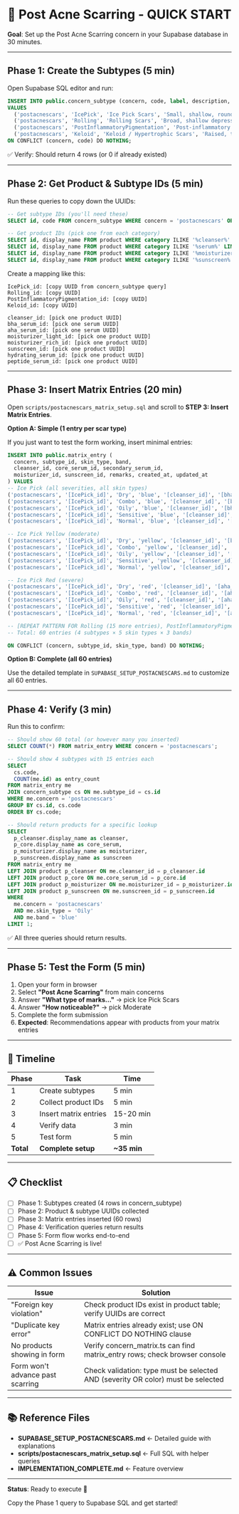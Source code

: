 # 🚀 Post Acne Scarring - QUICK START

**Goal**: Set up the Post Acne Scarring concern in your Supabase database in 30 minutes.

---

## Phase 1: Create the Subtypes (5 min)

Open Supabase SQL editor and run:

```sql
INSERT INTO public.concern_subtype (concern, code, label, description, created_at, updated_at)
VALUES
  ('postacnescars', 'IcePick', 'Ice Pick Scars', 'Small, shallow, round or pitted scars', NOW(), NOW()),
  ('postacnescars', 'Rolling', 'Rolling Scars', 'Broad, shallow depressions', NOW(), NOW()),
  ('postacnescars', 'PostInflammatoryPigmentation', 'Post-inflammatory Pigmentation', 'Flat or slightly raised dark marks', NOW(), NOW()),
  ('postacnescars', 'Keloid', 'Keloid / Hypertrophic Scars', 'Raised, thick scars', NOW(), NOW())
ON CONFLICT (concern, code) DO NOTHING;
```

✅ Verify: Should return 4 rows (or 0 if already existed)

---

## Phase 2: Get Product & Subtype IDs (5 min)

Run these queries to copy down the UUIDs:

```sql
-- Get subtype IDs (you'll need these)
SELECT id, code FROM concern_subtype WHERE concern = 'postacnescars' ORDER BY code;

-- Get product IDs (pick one from each category)
SELECT id, display_name FROM product WHERE category ILIKE '%cleanser%' LIMIT 5;
SELECT id, display_name FROM product WHERE category ILIKE '%serum%' LIMIT 10;
SELECT id, display_name FROM product WHERE category ILIKE '%moisturizer%' LIMIT 5;
SELECT id, display_name FROM product WHERE category ILIKE '%sunscreen%' LIMIT 5;
```

Create a mapping like this:
```
IcePick_id: [copy UUID from concern_subtype query]
Rolling_id: [copy UUID]
PostInflammatoryPigmentation_id: [copy UUID]
Keloid_id: [copy UUID]

cleanser_id: [pick one product UUID]
bha_serum_id: [pick one serum UUID]
aha_serum_id: [pick one serum UUID]
moisturizer_light_id: [pick one product UUID]
moisturizer_rich_id: [pick one product UUID]
sunscreen_id: [pick one product UUID]
hydrating_serum_id: [pick one product UUID]
peptide_serum_id: [pick one product UUID]
```

---

## Phase 3: Insert Matrix Entries (20 min)

Open `scripts/postacnescars_matrix_setup.sql` and scroll to **STEP 3: Insert Matrix Entries**.

**Option A: Simple (1 entry per scar type)**

If you just want to test the form working, insert minimal entries:

```sql
INSERT INTO public.matrix_entry (
  concern, subtype_id, skin_type, band,
  cleanser_id, core_serum_id, secondary_serum_id,
  moisturizer_id, sunscreen_id, remarks, created_at, updated_at
) VALUES
-- Ice Pick (all severities, all skin types)
('postacnescars', '[IcePick_id]', 'Dry', 'blue', '[cleanser_id]', '[bha_serum_id]', '[hydrating_serum_id]', '[moisturizer_rich_id]', '[sunscreen_id]', 'Mild BHA + hydration', NOW(), NOW()),
('postacnescars', '[IcePick_id]', 'Combo', 'blue', '[cleanser_id]', '[bha_serum_id]', '[hydrating_serum_id]', '[moisturizer_light_id]', '[sunscreen_id]', 'Mild BHA + light hydration', NOW(), NOW()),
('postacnescars', '[IcePick_id]', 'Oily', 'blue', '[cleanser_id]', '[bha_serum_id]', '[hydrating_serum_id]', '[moisturizer_light_id]', '[sunscreen_id]', 'Mild BHA for oily', NOW(), NOW()),
('postacnescars', '[IcePick_id]', 'Sensitive', 'blue', '[cleanser_id]', '[aha_serum_id]', '[hydrating_serum_id]', '[moisturizer_rich_id]', '[sunscreen_id]', 'Gentle AHA for sensitive', NOW(), NOW()),
('postacnescars', '[IcePick_id]', 'Normal', 'blue', '[cleanser_id]', '[bha_serum_id]', '[hydrating_serum_id]', '[moisturizer_light_id]', '[sunscreen_id]', 'Regular BHA balanced', NOW(), NOW()),

-- Ice Pick Yellow (moderate)
('postacnescars', '[IcePick_id]', 'Dry', 'yellow', '[cleanser_id]', '[bha_serum_id]', '[peptide_serum_id]', '[moisturizer_rich_id]', '[sunscreen_id]', 'Regular BHA + peptides', NOW(), NOW()),
('postacnescars', '[IcePick_id]', 'Combo', 'yellow', '[cleanser_id]', '[bha_serum_id]', '[peptide_serum_id]', '[moisturizer_light_id]', '[sunscreen_id]', 'Regular BHA moderate', NOW(), NOW()),
('postacnescars', '[IcePick_id]', 'Oily', 'yellow', '[cleanser_id]', '[aha_serum_id]', '[peptide_serum_id]', '[moisturizer_light_id]', '[sunscreen_id]', 'Strong BHA for oily', NOW(), NOW()),
('postacnescars', '[IcePick_id]', 'Sensitive', 'yellow', '[cleanser_id]', '[aha_serum_id]', '[peptide_serum_id]', '[moisturizer_rich_id]', '[sunscreen_id]', 'Gentle AHA + support', NOW(), NOW()),
('postacnescars', '[IcePick_id]', 'Normal', 'yellow', '[cleanser_id]', '[bha_serum_id]', '[peptide_serum_id]', '[moisturizer_light_id]', '[sunscreen_id]', 'Regular BHA + peptides', NOW(), NOW()),

-- Ice Pick Red (severe)
('postacnescars', '[IcePick_id]', 'Dry', 'red', '[cleanser_id]', '[aha_serum_id]', '[peptide_serum_id]', '[moisturizer_rich_id]', '[sunscreen_id]', 'Strong AHA + barrier + refer', NOW(), NOW()),
('postacnescars', '[IcePick_id]', 'Combo', 'red', '[cleanser_id]', '[aha_serum_id]', '[peptide_serum_id]', '[moisturizer_light_id]', '[sunscreen_id]', 'Strong treatment + refer', NOW(), NOW()),
('postacnescars', '[IcePick_id]', 'Oily', 'red', '[cleanser_id]', '[aha_serum_id]', '[peptide_serum_id]', '[moisturizer_light_id]', '[sunscreen_id]', 'Strong AHA + refer dermatologist', NOW(), NOW()),
('postacnescars', '[IcePick_id]', 'Sensitive', 'red', '[cleanser_id]', '[aha_serum_id]', '[peptide_serum_id]', '[moisturizer_rich_id]', '[sunscreen_id]', 'Conservative strong + refer', NOW(), NOW()),
('postacnescars', '[IcePick_id]', 'Normal', 'red', '[cleanser_id]', '[aha_serum_id]', '[peptide_serum_id]', '[moisturizer_light_id]', '[sunscreen_id]', 'Strong AHA + refer professional', NOW(), NOW()),

-- [REPEAT PATTERN FOR Rolling (15 more entries), PostInflammatoryPigmentation (15), Keloid (15)]
-- Total: 60 entries (4 subtypes × 5 skin types × 3 bands)

ON CONFLICT (concern, subtype_id, skin_type, band) DO NOTHING;
```

**Option B: Complete (all 60 entries)**

Use the detailed template in `SUPABASE_SETUP_POSTACNESCARS.md` to customize all 60 entries.

---

## Phase 4: Verify (3 min)

Run this to confirm:

```sql
-- Should show 60 total (or however many you inserted)
SELECT COUNT(*) FROM matrix_entry WHERE concern = 'postacnescars';

-- Should show 4 subtypes with 15 entries each
SELECT 
  cs.code,
  COUNT(me.id) as entry_count
FROM matrix_entry me
JOIN concern_subtype cs ON me.subtype_id = cs.id
WHERE me.concern = 'postacnescars'
GROUP BY cs.id, cs.code
ORDER BY cs.code;

-- Should return products for a specific lookup
SELECT 
  p_cleanser.display_name as cleanser,
  p_core.display_name as core_serum,
  p_moisturizer.display_name as moisturizer,
  p_sunscreen.display_name as sunscreen
FROM matrix_entry me
LEFT JOIN product p_cleanser ON me.cleanser_id = p_cleanser.id
LEFT JOIN product p_core ON me.core_serum_id = p_core.id
LEFT JOIN product p_moisturizer ON me.moisturizer_id = p_moisturizer.id
LEFT JOIN product p_sunscreen ON me.sunscreen_id = p_sunscreen.id
WHERE 
  me.concern = 'postacnescars'
  AND me.skin_type = 'Oily'
  AND me.band = 'blue'
LIMIT 1;
```

✅ All three queries should return results.

---

## Phase 5: Test the Form (5 min)

1. Open your form in browser
2. Select **"Post Acne Scarring"** from main concerns
3. Answer **"What type of marks..."** → pick Ice Pick Scars
4. Answer **"How noticeable?"** → pick Moderate
5. Complete the form submission
6. **Expected**: Recommendations appear with products from your matrix entries

---

## 🎯 Timeline

| Phase | Task | Time |
|-------|------|------|
| 1 | Create subtypes | 5 min |
| 2 | Collect product IDs | 5 min |
| 3 | Insert matrix entries | 15-20 min |
| 4 | Verify data | 3 min |
| 5 | Test form | 5 min |
| **Total** | **Complete setup** | **~35 min** |

---

## 📋 Checklist

- [ ] Phase 1: Subtypes created (4 rows in concern_subtype)
- [ ] Phase 2: Product & subtype UUIDs collected
- [ ] Phase 3: Matrix entries inserted (60 rows)
- [ ] Phase 4: Verification queries return results
- [ ] Phase 5: Form flow works end-to-end
- [ ] ✅ Post Acne Scarring is live!

---

## ⚠️ Common Issues

| Issue | Solution |
|-------|----------|
| "Foreign key violation" | Check product IDs exist in product table; verify UUIDs are correct |
| "Duplicate key error" | Matrix entries already exist; use ON CONFLICT DO NOTHING clause |
| No products showing in form | Verify concern_matrix.ts can find matrix_entry rows; check browser console |
| Form won't advance past scarring | Check validation: type must be selected AND (severity OR color) must be selected |

---

## 📚 Reference Files

- **SUPABASE_SETUP_POSTACNESCARS.md** ← Detailed guide with explanations
- **scripts/postacnescars_matrix_setup.sql** ← Full SQL with helper queries
- **IMPLEMENTATION_COMPLETE.md** ← Feature overview

---

**Status**: Ready to execute 🚀

Copy the Phase 1 query to Supabase SQL and get started!
